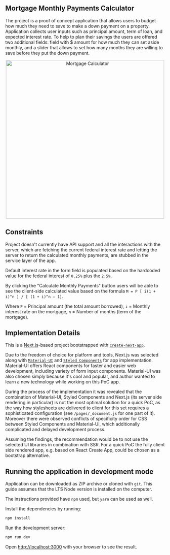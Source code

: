 
## Mortgage Monthly Payments Calculator

The project is a proof of concept application that allows users to budget how much they need to save to make a down payment on a property. Application collects user inputs such as principal amount, term of loan, and expected interest rate. To help to plan their savings the users are offered two additional fields: field with $ amount for how much they can set aside monthly, and a slider that allows to set how many months they are willing to save before they put the down payment. 

<p align="center">
  <img width="500" src="https://i.ibb.co/z80Ym6Q/Screen-Shot-2021-03-07-at-2-47-40-PM.png" alt="Mortgage Calculator">
</p>

## Constraints

Project doesn't currently have API support and all the interactions with the server, which are fetching the current federal interest rate and letting the server to return the calculated monthly payments, are stubbed in the service layer of the app.

Default interest rate in the form field is populated based on the hardcoded value for the federal interest of `0.25%` plus the `2.5%`.

By clicking the "Calculate Monthly Payments" button users will be able to see the client-side calculated value based on the formula `M = P [ i(1 + i)^n ] / [ (1 + i)^n – 1]`.

Where
`P` = Principal amount (the total amount borrowed),
`i` = Monthly interest rate on the mortgage,
`n` = Number of months (term of the mortgage).


## Implementation Details

This is a [Next.js](https://nextjs.org/)-based project bootstrapped with [`create-next-app`](https://github.com/vercel/next.js/tree/canary/packages/create-next-app).

Due to the freedom of choice for platform and tools, Next.js was selected along with [`Material-UI`](https://github.com/mui-org/material-ui/) and [`Styled Components`](https://github.com/styled-components/styled-components) for app implementation.
Material-UI offers React components for faster and easier web development, including variety of form input components. Material-UI was also chosen simply because it's cool and popular, and author wanted to learn a new technology while working on this PoC app.

During the process of the implementation it was revealed that the combination of Material-UI, Styled Components and Next.js (its server side rendering in particular) is not the most optimal solution for a quick PoC, as the way how stylesheets are delivered to client for this set requires a sophisticated configuration (see `/pages/_document.js` for one part of it). Moreover there were observed conflicts of specificity order for CSS between Styled Components and Material-UI, which additionally complicated and delayed development process.

Assuming the findings, the recommendation would be to not use the selected UI libraries in combination with SSR. For a quick PoC the fully client side rendered app, e.g. based on React Create App, could be chosen as a bootstrap alternative.
## Running the application in development mode

Application can be downloaded as ZIP archive or cloned with `git`.
This guide assumes that the LTS Node version is installed on the computer.

The instructions provided have `npm` used, but `yarn` can be used as well.

Install the dependencies by running:
```bash
npm install
```

Run the development server:

```bash
npm run dev
```

Open [http://localhost:3000](http://localhost:3000) with your browser to see the result.


